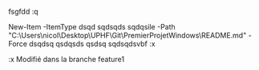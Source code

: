 fsgfdd
:q

New-Item -ItemType dsqd
sqdsqds
sqdqsile -Path "C:\Users\nicol\Desktop\UPHF\Git\PremierProjetWindows\README.md" -Force
dsqdsq
qsdqsds
qsdsq
sqdsqdsvbf
:x












:x
Modifié dans la branche feature1
